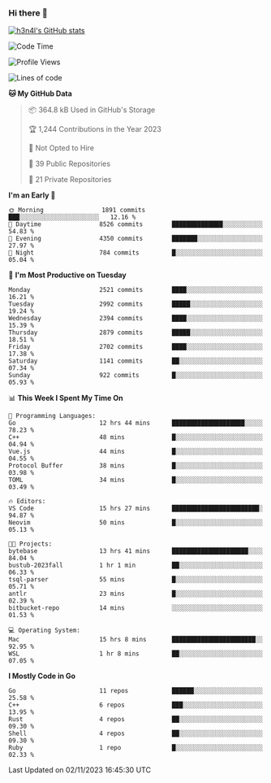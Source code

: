 ### Hi there 👋

[![h3n4l's GitHub stats](https://github-readme-stats.vercel.app/api?username=h3n4l&count_private=true&show_icons=true&theme=radical)](https://github.com/h3n4l/github-readme-stats)

<!--START_SECTION:waka-->
![Code Time](http://img.shields.io/badge/Code%20Time-1%2C669%20hrs%2035%20mins-blue)

![Profile Views](http://img.shields.io/badge/Profile%20Views-0-blue)

![Lines of code](https://img.shields.io/badge/From%20Hello%20World%20I%27ve%20Written-4.1%20million%20lines%20of%20code-blue)

**🐱 My GitHub Data** 

> 📦 364.8 kB Used in GitHub's Storage 
 > 
> 🏆 1,244 Contributions in the Year 2023
 > 
> 🚫 Not Opted to Hire
 > 
> 📜 39 Public Repositories 
 > 
> 🔑 21 Private Repositories 
 > 
**I'm an Early 🐤** 

```text
🌞 Morning                1891 commits        ███░░░░░░░░░░░░░░░░░░░░░░   12.16 % 
🌆 Daytime                8526 commits        ██████████████░░░░░░░░░░░   54.83 % 
🌃 Evening                4350 commits        ███████░░░░░░░░░░░░░░░░░░   27.97 % 
🌙 Night                  784 commits         █░░░░░░░░░░░░░░░░░░░░░░░░   05.04 % 
```
📅 **I'm Most Productive on Tuesday** 

```text
Monday                   2521 commits        ████░░░░░░░░░░░░░░░░░░░░░   16.21 % 
Tuesday                  2992 commits        █████░░░░░░░░░░░░░░░░░░░░   19.24 % 
Wednesday                2394 commits        ████░░░░░░░░░░░░░░░░░░░░░   15.39 % 
Thursday                 2879 commits        █████░░░░░░░░░░░░░░░░░░░░   18.51 % 
Friday                   2702 commits        ████░░░░░░░░░░░░░░░░░░░░░   17.38 % 
Saturday                 1141 commits        ██░░░░░░░░░░░░░░░░░░░░░░░   07.34 % 
Sunday                   922 commits         █░░░░░░░░░░░░░░░░░░░░░░░░   05.93 % 
```


📊 **This Week I Spent My Time On** 

```text
💬 Programming Languages: 
Go                       12 hrs 44 mins      ████████████████████░░░░░   78.23 % 
C++                      48 mins             █░░░░░░░░░░░░░░░░░░░░░░░░   04.94 % 
Vue.js                   44 mins             █░░░░░░░░░░░░░░░░░░░░░░░░   04.55 % 
Protocol Buffer          38 mins             █░░░░░░░░░░░░░░░░░░░░░░░░   03.98 % 
TOML                     34 mins             █░░░░░░░░░░░░░░░░░░░░░░░░   03.49 % 

🔥 Editors: 
VS Code                  15 hrs 27 mins      ████████████████████████░   94.87 % 
Neovim                   50 mins             █░░░░░░░░░░░░░░░░░░░░░░░░   05.13 % 

🐱‍💻 Projects: 
bytebase                 13 hrs 41 mins      █████████████████████░░░░   84.04 % 
bustub-2023fall          1 hr 1 min          ██░░░░░░░░░░░░░░░░░░░░░░░   06.33 % 
tsql-parser              55 mins             █░░░░░░░░░░░░░░░░░░░░░░░░   05.71 % 
antlr                    23 mins             █░░░░░░░░░░░░░░░░░░░░░░░░   02.39 % 
bitbucket-repo           14 mins             ░░░░░░░░░░░░░░░░░░░░░░░░░   01.53 % 

💻 Operating System: 
Mac                      15 hrs 8 mins       ███████████████████████░░   92.95 % 
WSL                      1 hr 8 mins         ██░░░░░░░░░░░░░░░░░░░░░░░   07.05 % 
```

**I Mostly Code in Go** 

```text
Go                       11 repos            ██████░░░░░░░░░░░░░░░░░░░   25.58 % 
C++                      6 repos             ███░░░░░░░░░░░░░░░░░░░░░░   13.95 % 
Rust                     4 repos             ██░░░░░░░░░░░░░░░░░░░░░░░   09.30 % 
Shell                    4 repos             ██░░░░░░░░░░░░░░░░░░░░░░░   09.30 % 
Ruby                     1 repo              █░░░░░░░░░░░░░░░░░░░░░░░░   02.33 % 
```




 Last Updated on 02/11/2023 16:45:30 UTC
<!--END_SECTION:waka-->

